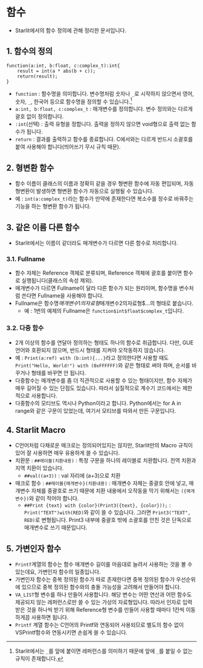 # 함수

- Starlit에서의 함수 정의에 관해 정리한 문서입니다.

## 1. 함수의 정의

```
function(a:int, b:float, c:complex_t):int{
    result = int(a * abs(b + c));
    return(result);
}
```

- `function` : 함수명을 의미합니다. 변수명처럼 숫자나 `_`로 시작하지 않으면서 영어, 숫자, `_`, 한국어 등으로 함수명을 정의할 수 있습니다.[^작명규칙]
- `a:int, b:float, c:complex_t` : 매개변수를 정의합니다. 변수 정의와는 다르게 괄호 없이 정의합니다.
- `:int`(선택) : 출력 유형을 정합니다. 출력을 정하지 않으면 void형으로 출력 없는 함수가 됩니다.
- `return` : 결과를 출력하고 함수를 종료합니다. C에서와는 다르게 반드시 소괄호를 붙여 사용해야 합니다(띄어쓰기 무시 규칙 때문).

## 2. 형변환 함수

- 함수 이름이 클래스의 이름과 정확히 같을 경우 형변환 함수에 자동 편입되며, 자동 형변환이 발생하면 형변환 함수가 자동으로 실행될 수 있습니다.
- 예 : `int(a:complex_t)`라는 함수가 만약에 존재한다면 복소수를 정수로 바꿔주는 기능을 하는 형변환 함수가 됩니다.

## 3. 같은 이름 다른 함수

- Starlit에서는 이름이 같더라도 매개변수가 다르면 다른 함수로 처리합니다.

### 3.1. Fullname

- 함수 자체는 Reference 객체로 분류되며, Reference 객체에 괄호를 붙이면 함수로 실행됩니다(클래스의 속성 제외).
- 매개변수가 다르면 Fullname이 달라 다른 함수가 되는 원리이며, 함수명을 변수처럼 쓴다면 Fullname을 사용해야 합니다.
- Fullname은 함수명$매개변수1의자료형$매개변수2의자료형$...의 형태로 붙습니다.
  - 예 : 1번의 예제의 Fullname은 `function$int$float$complex_t`입니다.
 
### 3.2. 다중 함수

- 2개 이상의 함수를 연달아 정의하는 형태도 하나의 함수로 취급합니다. 다만, GUE 언어와 호환되지 않으며, 반드시 형태를 지켜야 오작동하지 않습니다.
- 예 : `Print(a:ref) with (b:int){...}`라고 정의한다면 사용할 때도 `Print("Hello, World!") with (0xFFFFFF)`와 같은 형태로 써야 하며, 순서를 바꾸거나 형태를 바꾸면 안 됩니다.
- 다중함수는 매개변수를 좀 더 직관적으로 사용할 수 있는 형태이지만, 함수 자체가 매우 길어질 수 있는 단점도 있습니다. 따라서 실질적으로 계수기 코드에서는 제한적으로 사용합니다.
- 다중함수의 모티브도 역시나 Python이라고 합니다. Python에서는 for A in range와 같은 구문이 있었는데, 여기서 모티브를 따와서 만든 구문입니다.

## 4. Starlit Macro

- C언어처럼 다채로운 매크로는 정의되어있지는 않지만, Starlit만의 Macro 규칙이 있어 잘 사용하면 매우 유용하게 쓸 수 있습니다.
- 치환문 : `##레이블(치환내용)` : 특정 구문을 하나의 레이블로 치환합니다. 전역 치환과 지역 치환이 있습니다.
  - `##val((a+3))` : val 자리에 (a+3)으로 치환
- 매크로 함수 : `##레이블{매개변수}(치환내용)` : 매개변수 자체는 중괄호 안에 넣고, 매개변수 자체를 중괄호로 쓰기 때문에 치환 내용에서 오작동을 막기 위해서는 `({매개변수})`와 같이 적어야 합니다.
  - `##Print {text} with {color}(Print3({text}, {color}));` : `Print("TEXT")with(RED)`와 같이 쓸 수 있습니다. 그러면 `Print3("TEXT", RED)`로 변형됩니다. Print3 내부에 중괄호 밖에 소괄호를 안친 것은 단독으로 매개변수로 쓰기 때문입니다.

## 5. 가변인자 함수

- `Printf`계열의 함수는 함수 매개변수 길이를 마음대로 늘려서 사용하는 것을 볼 수 있는데요, 가변인자 함수의 일종입니다.
- 가변인자 함수는 중복 정의된 함수가 따로 존재한다면 중복 정의된 함수가 우선순위에 있으므로 중복 정의된 함수와의 충돌 가능성을 고려해서 만들어야 합니다.
- `VA_LIST`형 변수를 하나 만들어 사용합니다. 해당 변수는 어떤 연산과 어떤 함수도 제공되지 않는 레퍼런스로만 쓸 수 있는 가상의 자료형입니다. 따라서 인자로 입력 받은 것을 하나씩 받기 위해 Reference형 변수를 만들어 사용할 때마다 1칸씩 이동하게끔 사용하면 됩니다.
- `Printf` 계열 함수는 C언어의 Printf와 연동되어 사용되므로 별도의 함수 없이 VSPrintf함수와 연동시키면 손쉽게 쓸 수 있습니다.







[^작명규칙]: Starlit에서는 `_`를 앞에 붙이면 레퍼런스를 의미하기 때문에 앞에 `_`를 붙일 수 없는 규칙이 존재합니다.
